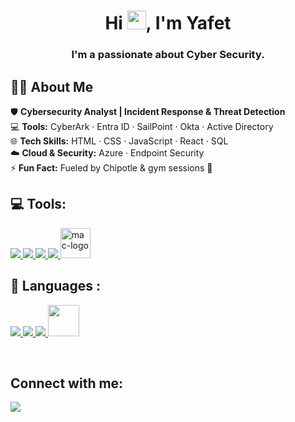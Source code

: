 




<h1 align="center">Hi <img src="https://raw.githubusercontent.com/MartinHeinz/MartinHeinz/master/wave.gif" width="30px">, I'm Yafet</h1>
<h3 align="center">I'm a passionate about Cyber Security.</h3>

## 🙋‍♂️ About Me

🛡️ **Cybersecurity Analyst | Incident Response & Threat Detection**  
💻 **Tools:** CyberArk · Entra ID · SailPoint · Okta · Active Directory  
🌐 **Tech Skills:** HTML · CSS · JavaScript · React · SQL  
☁️ **Cloud & Security:** Azure · Endpoint Security  
⚡ **Fun Fact:** Fueled by Chipotle & gym sessions 💪  
  
<!-- <h2> 👨‍💻 Information Technology  Projects:</h2> -->

 <!-- - [osTicket: Post-Installation Configuration](https://github.com/joshmadakorcc/post-install-config)
  - [osTicket: Ticket Lifecycle Examples](https://github.com/joshmadakorcc/ticket-lifecycle)
- <b>Microsoft Azure</b>
  - [Configuring On-premises Active Directory within Azure VMs](https://github.com/joshmadakorcc/configure-ad)
  - [Network Security Groups (NSGs) and Inspecting Network Protocols](https://github.com/joshmadakorcc/azure-network-protocols)
-->
## 💻 Tools:


<p align="left"> 
    <!-- <a href="https://www.java.com" target="_blank"> <img src="https://img.icons8.com/color/48/000000/java-coffee-cup-logo.png"/> </a> -->
    <!-- <a href="https://spring.io/projects/spring-boot" target="_blank"> <img src="https://img.icons8.com/color/48/000000/spring-logo.png"/> </a>  -->
     <a href="https://tailwindcss.com" target="_blank"> <img src="https://img.icons8.com/fluency/48/azure-1.png"/> </a> 
      <a href="https://tailwindcss.com" target="_blank"> <img src="https://img.icons8.com/color/48/splunk.png"/> </a> 
     <a href="https://www.sass-lang.com" target="_blank"> <img src="https://img.icons8.com/color/48/microsoft.png"/> </a> 
     <a href="https://getbootstrap.com" target="_blank"> <img src="https://img.icons8.com/color/48/000000/linux--v1.png"/> </a>  
     <a href="https://tailwindcss.com" target="_blank"> <img width="48" height="48" src="https://img.icons8.com/color/48/mac-logo.png" alt="mac-logo"/> </a> 
<!--   <br/>
     <a href="https://tailwindcss.com" target="_blank"> <img width="48" height="48" src="https://img.icons8.com/color/48/jira.png" alt="jira"/> </a> 
     <a href="https://tailwindcss.com" target="_blank"> <img width="80" height="80" src="https://img.icons8.com/officel/48/dns.png" alt="dns"/> </a> 
     <a href="https://tailwindcss.com" target="_blank"> <img src="https://img.icons8.com/fluency/48/console.png"/> </a> 
     <a href="https://tailwindcss.com" target="_blank"> <img src="https://img.icons8.com/fluency/48/server.png"/> </a>  -->
   
## 🚀 Languages :
 <a href="https://developer.mozilla.org/en-US/docs/Web/JavaScript" target="_blank"> <img src="https://img.icons8.com/color/48/000000/javascript.png"/> </a> 
 <a href="https://www.w3schools.com/css/" target="_blank"> <img src="https://img.icons8.com/color/48/000000/css3.png"/> </a> 
 <a href="https://www.w3.org/html/" target="_blank"> <img src="https://img.icons8.com/color/48/000000/html-5.png"/> </a> 
 <a  href="https://www.salesforce.com/" target="_blank"> <img style="width:50px"  src="https://asset.brandfetch.io/idVE84WdIN/idfpDuA1TN.png"/> </a>


    
<!--     <a href="https://typescriptlang.org" target="_blank"> <img src="https://img.icons8.com/color/48/000000/typescript"/></a>  -->
<!--     <a href="https://visualstudio.com" target="_blank"> <img src="https://img.icons8.com/color/48/000000/nodejs.png"/></a>  -->
<!--     <a href="https://git-scm.com" target="_blank"> <img src="https://img.icons8.com/color/48/000000/git.png"/> </a>  -->
<!--     <a href="https://visualstudio.com" target="_blank"> <img src="https://img.icons8.com/color/48/000000/visual-studio-code-2019.png"/> </a>  -->
       
<!--          <a href="https://postman.com" target="_blank"> <img src="https://www.vectorlogo.zone/logos/getpostman/getpostman-icon.svg" alt="postman" width="42" height="43"/> </a>   -->
<br/>

<!-- <p align="center">
    <a href="https://github.com/SubhamRaoniar28/github-readme-streak-stats">
        <img title="🔥 Get streak stats for your profile at git.io/streak-stats" alt="Subham Raoniar's streak" src="https://github-readme-streak-stats.herokuapp.com/?user=SubhamRaoniar28&theme=black-ice&hide_border=true&stroke=0000&background=060A0CD0"/>
    </a>
</p> -->

<!-- ## 📊 My Github Stats


  <br/>
    <a href="https://github.com/SubhamRaoniar28/github-readme-stats"><img alt="Subham Raoniar's Github Stats" src="https://github-readme-stats.vercel.app/api?username=SubhamRaoniar28&show_icons=true&count_private=true&theme=react&hide_border=true&bg_color=0D1117" /></a> -->
  <!-- <a href="https://github.com/SubhamRaoniar28/github-readme-stats"><img alt="Subham Raoniar's Top Languages" src="https://github-readme-stats.vercel.app/api/top-langs/?username=SubhamRaoniar28&langs_count=8&count_private=true&layout=compact&theme=react&hide_border=true&bg_color=0D1117" /></a>
  <br/>
  <b>Note:</b> Top languages is only a metric of the languages my public code consists of and doesn't reflect experience or skill level.

<br/>
<br/> -->

<!-- <a href="https://github.com/SubhamRaoniar28/github-readme-activity-graph"><img alt="Subham Raoniar's Activity Graph" src="https://activity-graph.herokuapp.com/graph?username=SubhamRaoniar28&bg_color=0D1117&color=5BCDEC&line=5BCDEC&point=FFFFFF&hide_border=true" /></a>

<br/>
<br/> -->

## Connect with me:

<p align="left">

<a href = "https://www.linkedin.com/in/yafet-segid/"><img src="https://img.icons8.com/fluent/48/000000/linkedin.png"/></a>

<!-- <a href = "https://twitter.com/subhamraoniar"><img src="https://img.icons8.com/fluent/48/000000/twitter.png"/></a>
<a href = "https://www.instagram.com/subhamraoniar/"><img src="https://img.icons8.com/fluent/48/000000/instagram-new.png"/></a>
<a href = "https://www.youtube.com/channel/UC-NXT1lYAOPa3lrgWXqvuHA"><img src="https://img.icons8.com/color/48/000000/youtube-play.png"/></a> -->

<!-- </p>

## ❤ Views and Followers

<a href="https://github.com/Meghna-DAS/github-profile-views-counter">
    <img src="https://komarev.com/ghpvc/?username=SubhamRaoniar28">
</a>
<a href="https://github.com/SubhamRaoniar28?tab=followers"><img src="https://img.shields.io/github/followers/SubhamRaoniar28?label=Followers&style=social" alt="GitHub Badge"></a> -->
